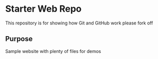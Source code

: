 # Starter Web Repo

This repository is for showing how Git and GitHub work
please fork off
## Purpose

Sample website with plenty of files for demos
